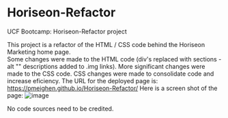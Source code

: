 # Horiseon-Refactor
UCF Bootcamp: Horiseon-Refactor project

This project is a refactor of the HTML / CSS code behind the Horiseon Marketing home page.  
Some changes were made to the HTML code (div's replaced with sections - alt "" descriptions added to .img links).  More significant changes were made to the CSS code.
CSS changes were made to consolidate code and increase eficiency.
The URL for the deployed page is: https://pmeighen.github.io/Horiseon-Refactor/
Here is a screen shot of the page:
![image](https://github.com/pmeighen/Horiseon-Refactor/assets/118400198/e47fe40f-35ac-4660-905c-4aafab687e89)

No code sources need to be credited.
